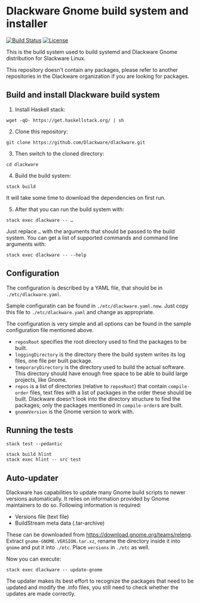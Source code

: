 # Dlackware Gnome build system and installer

[![Build Status](https://github.com/Dlackware/dlackware/workflows/Haskell%20CI/badge.svg)](https://github.com/Dlackware/dlackware/actions?query=workflow%3A%22Haskell+CI%22)
[![License](https://img.shields.io/badge/license-GPL--3.0-blue.svg)](https://choosealicense.com/licenses/gpl-3.0/)

This is the build system used to build systemd and Dlackware Gnome distribution
for Slackware Linux.

This repository doesn't contain any packages, please refer to another
repositories in the Dlackware organization if you are looking for packages.

## Build and install Dlackware build system

1. Install Haskell stack:

```shell
wget -qO- https://get.haskellstack.org/ | sh
```

2. Clone this repository:

```shell
git clone https://github.com/Dlackware/dlackware.git
```

3. Then switch to the cloned directory:

```shell
cd dlackware
```

4. Build the build system:

```shell
stack build
```

It will take some time to download the dependencies on first run.

5. After that you can run the build system with:

```shell
stack exec dlackware -- …
```

Just replace `…` with the arguments that should be passed to the build system.
You can get a list of supported commands and command line arguments with:

```shell
stack exec dlackware -- --help
```

## Configuration

The configuration is described by a YAML file, that should be in
`./etc/dlackware.yaml`.

Sample configuratin can be found in `./etc/dlackware.yaml.new`. Just copy this
file to `./etc/dlackware.yaml` and change as appropriate.

The configuration is very simple and all options can be found in the sample
configuration file mentioned above.

- `reposRoot` specifies the root directory used to find the packages to be
  built.
- `loggingDirectory` is the directory there the build system writes its log
  files, one file per built package.
- `temporaryDirectory` is the directory used to build the actual software. This
  directory should have enough free space to be able to build large projects,
  like Gnome.
- `repos` is a list of directories (relative to `reposRoot`) that contain
  `compile-order` files, text files with a list of packages in the order these
  should be built. Dlackware doesn't look into the directory structure to find
  the packages; only the packages mentioned in `compile-order`s are built.
- `gnomeVersion` is the Gnome version to work with.

## Running the tests

```shell
stack test --pedantic

stack build hlint
stack exec hlint -- src test
```

## Auto-updater

Dlackware has capabilities to update many Gnome build scripts to newer versions
automatically. It relies on information provided by Gnome maintainers to do so.
Following information is required:

- Versions file (text file)
- BuildStream meta data (.tar-archive)

These can be downloaded from https://download.gnome.org/teams/releng. Extract
`gnome-GNOME.VERSION.tar.xz`, rename the directory inside it into `gnome` and
put it into `./etc`. Place `versions` in `./etc` as well.

Now you can execute:

```shell
stack exec dlackware -- update-gnome
```

The updater makes its best effort to recognize the packages that need to be
updated and modify the .info files, you still need to check whether the updates
are made correctly.
